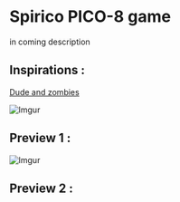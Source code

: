 # Spirico PICO-8 game
in coming description


## Inspirations :

[Dude and zombies](https://www.newgrounds.com/portal/view/575123)

![Imgur](https://i.imgur.com/WwpDeX1.gif)

## Preview 1 :

![Imgur](https://i.imgur.com/sdod3I7.gif)

## Preview 2 : 
